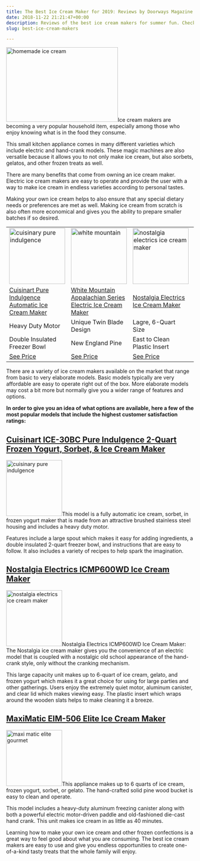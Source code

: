 ```yaml
---
title: The Best Ice Cream Maker for 2019: Reviews by Doorways Magazine Editor
date: 2018-11-22 21:21:47+00:00
description: Reviews of the best ice cream makers for summer fun. Check out these high quality ice cream makers and professional models reviewed by our editor.
slug: best-ice-cream-makers

---
```


<p><img src="https://www.doorwaysmagazine.com/wp-content/uploads/how_to_make_ice_cream-300x200.jpg" alt="homemade ice cream" width="300" height="200" class="alignright size-medium wp-image-1094" srcset="https://www.doorwaysmagazine.com/wp-content/uploads/how_to_make_ice_cream-300x200.jpg 300w, https://www.doorwaysmagazine.com/wp-content/uploads/how_to_make_ice_cream-510x340.jpg 510w, https://www.doorwaysmagazine.com/wp-content/uploads/how_to_make_ice_cream.jpg 720w" sizes="(max-width: 300px) 100vw, 300px">Ice cream makers are becoming a very popular household item, especially among those who enjoy knowing what is in the food they consume. </p>
<p>This small kitchen appliance comes in many different varieties which include electric and hand-crank models. These magic machines are also versatile because it allows you to not only make ice cream, but also sorbets, gelatos, and other frozen treats as well.</p>
<p>There are many benefits that come from owning an ice cream maker. Electric ice cream makers are easy to operate and provide the user with a way to make ice cream in endless varieties according to personal tastes. </p>
<p>Making your own ice cream helps to also ensure that any special dietary needs or preferences are met as well. Making ice cream from scratch is also often more economical and gives you the ability to prepare smaller batches if so desired.</p>
<table><tr><td><a class="easyazon-link" data-cart="n" data-cloak="y" data-identifier="B0006ONQOC" data-locale="US" data-localize="y" data-popups="n" data-tag="neighborhoodenvy-20" href="https://www.doorwaysmagazine.com/product/B0006ONQOC/US/neighborhoodenvy-20/" rel="nofollow" target="_blank"><img src="https://www.doorwaysmagazine.com/wp-content/uploads/cuisinary_pure_indulgence_update-150x150.jpg" alt="cuisinary pure indulgence" width="150" height="150" class="aligncenter size-thumbnail wp-image-1093" srcset="https://www.doorwaysmagazine.com/wp-content/uploads/cuisinary_pure_indulgence_update-150x150.jpg 150w, https://www.doorwaysmagazine.com/wp-content/uploads/cuisinary_pure_indulgence_update-400x400.jpg 400w, https://www.doorwaysmagazine.com/wp-content/uploads/cuisinary_pure_indulgence_update-100x100.jpg 100w, https://www.doorwaysmagazine.com/wp-content/uploads/cuisinary_pure_indulgence_update-510x510.jpg 510w, https://www.doorwaysmagazine.com/wp-content/uploads/cuisinary_pure_indulgence_update-300x300.jpg 300w, https://www.doorwaysmagazine.com/wp-content/uploads/cuisinary_pure_indulgence_update-768x768.jpg 768w, https://www.doorwaysmagazine.com/wp-content/uploads/cuisinary_pure_indulgence_update-160x160.jpg 160w, https://www.doorwaysmagazine.com/wp-content/uploads/cuisinary_pure_indulgence_update-320x320.jpg 320w, https://www.doorwaysmagazine.com/wp-content/uploads/cuisinary_pure_indulgence_update.jpg 1000w" sizes="(max-width: 150px) 100vw, 150px"></a></td>
<td><a class="easyazon-link" data-cart="n" data-cloak="y" data-identifier="B006P1VC1O" data-locale="US" data-localize="y" data-popups="n" data-tag="neighborhoodenvy-20" href="https://www.doorwaysmagazine.com/product/B006P1VC1O/US/neighborhoodenvy-20/" rel="nofollow" target="_blank"><img src="https://www.doorwaysmagazine.com/wp-content/uploads/white_mountain_update-150x150.jpg" alt="white mountain" width="150" height="150" class="aligncenter size-thumbnail wp-image-1092" srcset="https://www.doorwaysmagazine.com/wp-content/uploads/white_mountain_update-150x150.jpg 150w, https://www.doorwaysmagazine.com/wp-content/uploads/white_mountain_update-400x400.jpg 400w, https://www.doorwaysmagazine.com/wp-content/uploads/white_mountain_update-100x100.jpg 100w, https://www.doorwaysmagazine.com/wp-content/uploads/white_mountain_update-510x510.jpg 510w, https://www.doorwaysmagazine.com/wp-content/uploads/white_mountain_update-300x300.jpg 300w, https://www.doorwaysmagazine.com/wp-content/uploads/white_mountain_update-768x768.jpg 768w, https://www.doorwaysmagazine.com/wp-content/uploads/white_mountain_update-160x160.jpg 160w, https://www.doorwaysmagazine.com/wp-content/uploads/white_mountain_update-320x320.jpg 320w, https://www.doorwaysmagazine.com/wp-content/uploads/white_mountain_update.jpg 1000w" sizes="(max-width: 150px) 100vw, 150px"></a></td>
<td><a class="easyazon-link" data-cart="n" data-cloak="y" data-identifier="B00JZMDMGI" data-locale="US" data-localize="y" data-popups="n" data-tag="neighborhoodenvy-20" href="https://www.doorwaysmagazine.com/product/B00JZMDMGI/US/neighborhoodenvy-20/" rel="nofollow" target="_blank"><img src="https://www.doorwaysmagazine.com/wp-content/uploads/nostalgia_electrics_update-150x150.jpg" alt="nostalgia electrics ice cream maker" width="150" height="150" class="aligncenter size-thumbnail wp-image-1091" srcset="https://www.doorwaysmagazine.com/wp-content/uploads/nostalgia_electrics_update-150x150.jpg 150w, https://www.doorwaysmagazine.com/wp-content/uploads/nostalgia_electrics_update-400x400.jpg 400w, https://www.doorwaysmagazine.com/wp-content/uploads/nostalgia_electrics_update-100x100.jpg 100w, https://www.doorwaysmagazine.com/wp-content/uploads/nostalgia_electrics_update-510x510.jpg 510w, https://www.doorwaysmagazine.com/wp-content/uploads/nostalgia_electrics_update-300x300.jpg 300w, https://www.doorwaysmagazine.com/wp-content/uploads/nostalgia_electrics_update-768x768.jpg 768w, https://www.doorwaysmagazine.com/wp-content/uploads/nostalgia_electrics_update-160x160.jpg 160w, https://www.doorwaysmagazine.com/wp-content/uploads/nostalgia_electrics_update-320x320.jpg 320w, https://www.doorwaysmagazine.com/wp-content/uploads/nostalgia_electrics_update.jpg 1000w" sizes="(max-width: 150px) 100vw, 150px"></a></td>
<td><a class="easyazon-link" data-cart="n" data-cloak="y" data-identifier="B00OTT3BHC" data-locale="US" data-localize="y" data-popups="n" data-tag="neighborhoodenvy-20" href="https://www.doorwaysmagazine.com/product/B00OTT3BHC/US/neighborhoodenvy-20/" rel="nofollow" target="_blank"><img src="https://www.doorwaysmagazine.com/wp-content/uploads/yaylabs_ice_cream_ball-150x150.jpg" alt="yaylabs ice cream ball" width="150" height="150" class="aligncenter size-thumbnail wp-image-1090" srcset="https://www.doorwaysmagazine.com/wp-content/uploads/yaylabs_ice_cream_ball-150x150.jpg 150w, https://www.doorwaysmagazine.com/wp-content/uploads/yaylabs_ice_cream_ball-400x400.jpg 400w, https://www.doorwaysmagazine.com/wp-content/uploads/yaylabs_ice_cream_ball-100x100.jpg 100w, https://www.doorwaysmagazine.com/wp-content/uploads/yaylabs_ice_cream_ball-510x510.jpg 510w, https://www.doorwaysmagazine.com/wp-content/uploads/yaylabs_ice_cream_ball-300x300.jpg 300w, https://www.doorwaysmagazine.com/wp-content/uploads/yaylabs_ice_cream_ball-768x768.jpg 768w, https://www.doorwaysmagazine.com/wp-content/uploads/yaylabs_ice_cream_ball-160x160.jpg 160w, https://www.doorwaysmagazine.com/wp-content/uploads/yaylabs_ice_cream_ball-320x320.jpg 320w, https://www.doorwaysmagazine.com/wp-content/uploads/yaylabs_ice_cream_ball.jpg 1000w" sizes="(max-width: 150px) 100vw, 150px"></a></td>
</tr><tr><td><a class="easyazon-link" data-cart="n" data-cloak="y" data-identifier="B0006ONQOC" data-locale="US" data-localize="y" data-popups="n" data-tag="neighborhoodenvy-20" href="https://www.doorwaysmagazine.com/product/B0006ONQOC/US/neighborhoodenvy-20/" rel="nofollow" target="_blank">Cuisinart Pure Indulgence Automatic Ice Cream Maker</a></td>
<td><a class="easyazon-link" data-cart="n" data-cloak="y" data-identifier="B006P1VC1O" data-locale="US" data-localize="y" data-popups="n" data-tag="neighborhoodenvy-20" href="https://www.doorwaysmagazine.com/product/B006P1VC1O/US/neighborhoodenvy-20/" rel="nofollow" target="_blank">White Mountain Appalachian Series Electric Ice Cream Maker</a></td>
<td><a class="easyazon-link" data-cart="n" data-cloak="y" data-identifier="B00JZMDMGI" data-locale="US" data-localize="y" data-popups="n" data-tag="neighborhoodenvy-20" href="https://www.doorwaysmagazine.com/product/B00JZMDMGI/US/neighborhoodenvy-20/" rel="nofollow" target="_blank">Nostalgia Electrics Ice Cream Maker</a></td>
<td><a class="easyazon-link" data-cart="n" data-cloak="y" data-identifier="B00OTT3BHC" data-locale="US" data-localize="y" data-popups="n" data-tag="neighborhoodenvy-20" href="https://www.doorwaysmagazine.com/product/B00OTT3BHC/US/neighborhoodenvy-20/" rel="nofollow" target="_blank">YayLabs Play and Freeze Ice Cream Ball</a></td>
</tr><tr><td>Heavy Duty Motor</td>
<td>Unique Twin Blade Design</td>
<td>Lagre, 6-Quart Size</td>
<td>Fun for the Kids</td>
</tr><tr><td>Double Insulated Freezer Bowl</td>
<td>New England Pine</td>
<td>East to Clean Plastic Insert</td>
<td>Great Gift</td>
</tr><tr><td><a class="easyazon-link" data-cart="n" data-cloak="y" data-identifier="B0006ONQOC" data-locale="US" data-localize="y" data-popups="n" data-tag="neighborhoodenvy-20" href="https://www.doorwaysmagazine.com/product/B0006ONQOC/US/neighborhoodenvy-20/" rel="nofollow" target="_blank">See Price</a></td>
<td><a class="easyazon-link" data-cart="n" data-cloak="y" data-identifier="B006P1VC1O" data-locale="US" data-localize="y" data-popups="n" data-tag="neighborhoodenvy-20" href="https://www.doorwaysmagazine.com/product/B006P1VC1O/US/neighborhoodenvy-20/" rel="nofollow" target="_blank">See Price</a></td>
<td><a class="easyazon-link" data-cart="n" data-cloak="y" data-identifier="B00JZMDMGI" data-locale="US" data-localize="y" data-popups="n" data-tag="neighborhoodenvy-20" href="https://www.doorwaysmagazine.com/product/B00JZMDMGI/US/neighborhoodenvy-20/" rel="nofollow" target="_blank">See Price</a></td>
<td><a class="easyazon-link" data-cart="n" data-cloak="y" data-identifier="B00OTT3BHC" data-locale="US" data-localize="y" data-popups="n" data-tag="neighborhoodenvy-20" href="https://www.doorwaysmagazine.com/product/B00OTT3BHC/US/neighborhoodenvy-20/" rel="nofollow" target="_blank">See Price</a></td>
</tr></table><p>There are a variety of ice cream makers available on the market that range from basic to very elaborate models. Basic models typically are very affordable are easy to operate right out of the box. More elaborate models may cost a bit more but normally give you a wider range of features and options. </p>
<p><strong>In order to give you an idea of what options are available, here a few of the most popular models that include the highest customer satisfaction ratings:</strong></p>
<h2><a class="easyazon-link" data-cart="n" data-cloak="y" data-identifier="B0006ONQOC" data-locale="US" data-localize="y" data-popups="n" data-tag="neighborhoodenvy-20" href="https://www.doorwaysmagazine.com/product/B0006ONQOC/US/neighborhoodenvy-20/" rel="nofollow" target="_blank">Cuisinart ICE-30BC Pure Indulgence 2-Quart Frozen Yogurt, Sorbet, &amp; Ice Cream Maker</a></h2>
<p><a class="easyazon-link" data-cart="n" data-cloak="y" data-identifier="B0006ONQOC" data-locale="US" data-localize="y" data-popups="n" data-tag="neighborhoodenvy-20" href="https://www.doorwaysmagazine.com/product/B0006ONQOC/US/neighborhoodenvy-20/" rel="nofollow" target="_blank"><img src="https://www.doorwaysmagazine.com/wp-content/uploads/cuisinary_pure_indulgence_update-150x150.jpg" alt="cuisinary pure indulgence" width="150" height="150" class="alignleft size-thumbnail wp-image-1093" srcset="https://www.doorwaysmagazine.com/wp-content/uploads/cuisinary_pure_indulgence_update-150x150.jpg 150w, https://www.doorwaysmagazine.com/wp-content/uploads/cuisinary_pure_indulgence_update-400x400.jpg 400w, https://www.doorwaysmagazine.com/wp-content/uploads/cuisinary_pure_indulgence_update-100x100.jpg 100w, https://www.doorwaysmagazine.com/wp-content/uploads/cuisinary_pure_indulgence_update-510x510.jpg 510w, https://www.doorwaysmagazine.com/wp-content/uploads/cuisinary_pure_indulgence_update-300x300.jpg 300w, https://www.doorwaysmagazine.com/wp-content/uploads/cuisinary_pure_indulgence_update-768x768.jpg 768w, https://www.doorwaysmagazine.com/wp-content/uploads/cuisinary_pure_indulgence_update-160x160.jpg 160w, https://www.doorwaysmagazine.com/wp-content/uploads/cuisinary_pure_indulgence_update-320x320.jpg 320w, https://www.doorwaysmagazine.com/wp-content/uploads/cuisinary_pure_indulgence_update.jpg 1000w" sizes="(max-width: 150px) 100vw, 150px"></a>This model is a fully automatic ice cream, sorbet, in frozen yogurt maker that is made from an attractive brushed stainless steel housing and includes a heavy duty motor. </p>
<p>Features include a large spout which makes it easy for adding ingredients, a double insulated 2-quart freezer bowl, and instructions that are easy to follow. It also includes a variety of recipes to help spark the imagination.</p>
<h2><a class="easyazon-link" data-cart="n" data-cloak="y" data-identifier="B00JZMDMGI" data-locale="US" data-localize="y" data-popups="n" data-tag="neighborhoodenvy-20" href="https://www.doorwaysmagazine.com/product/B00JZMDMGI/US/neighborhoodenvy-20/" rel="nofollow" target="_blank">Nostalgia Electrics ICMP600WD Ice Cream Maker</a></h2>
<p><a class="easyazon-link" data-cart="n" data-cloak="y" data-identifier="B00JZMDMGI" data-locale="US" data-localize="y" data-popups="n" data-tag="neighborhoodenvy-20" href="https://www.doorwaysmagazine.com/product/B00JZMDMGI/US/neighborhoodenvy-20/" rel="nofollow" target="_blank"><img src="https://www.doorwaysmagazine.com/wp-content/uploads/nostalgia_electrics_update-150x150.jpg" alt="nostalgia electrics ice cream maker" width="150" height="150" class="alignleft size-thumbnail wp-image-1091" srcset="https://www.doorwaysmagazine.com/wp-content/uploads/nostalgia_electrics_update-150x150.jpg 150w, https://www.doorwaysmagazine.com/wp-content/uploads/nostalgia_electrics_update-400x400.jpg 400w, https://www.doorwaysmagazine.com/wp-content/uploads/nostalgia_electrics_update-100x100.jpg 100w, https://www.doorwaysmagazine.com/wp-content/uploads/nostalgia_electrics_update-510x510.jpg 510w, https://www.doorwaysmagazine.com/wp-content/uploads/nostalgia_electrics_update-300x300.jpg 300w, https://www.doorwaysmagazine.com/wp-content/uploads/nostalgia_electrics_update-768x768.jpg 768w, https://www.doorwaysmagazine.com/wp-content/uploads/nostalgia_electrics_update-160x160.jpg 160w, https://www.doorwaysmagazine.com/wp-content/uploads/nostalgia_electrics_update-320x320.jpg 320w, https://www.doorwaysmagazine.com/wp-content/uploads/nostalgia_electrics_update.jpg 1000w" sizes="(max-width: 150px) 100vw, 150px"></a>Nostalgia Electrics ICMP600WD Ice Cream Maker: The Nostalgia ice cream maker gives you the convenience of an electric model that is coupled with a nostalgic old school appearance of the hand-crank style, only without the cranking mechanism. </p>
<p>This large capacity unit makes up to 6-quart of ice cream, gelato, and frozen yogurt which makes it a great choice for using for large parties and other gatherings. Users enjoy the extremely quiet motor, aluminum canister, and clear lid which makes viewing easy. The plastic insert which wraps around the wooden slats helps to make cleaning it a breeze. </p>
<h2><a class="easyazon-link" data-cart="n" data-cloak="y" data-identifier="B002DUCCDS" data-locale="US" data-localize="y" data-popups="n" data-tag="neighborhoodenvy-20" href="https://www.doorwaysmagazine.com/product/B002DUCCDS/US/neighborhoodenvy-20/" rel="nofollow" target="_blank">MaxiMatic EIM-506 Elite Ice Cream Maker</a></h2>
<p><a class="easyazon-link" data-cart="n" data-cloak="y" data-identifier="B002DUCCDS" data-locale="US" data-localize="y" data-popups="n" data-tag="neighborhoodenvy-20" href="https://www.doorwaysmagazine.com/product/B002DUCCDS/US/neighborhoodenvy-20/" rel="nofollow" target="_blank"><img src="https://www.doorwaysmagazine.com/wp-content/uploads/maxi_matic_elite_gourmet_update-150x150.jpg" alt="maxi matic elite gourmet" width="150" height="150" class="alignleft size-thumbnail wp-image-1089" srcset="https://www.doorwaysmagazine.com/wp-content/uploads/maxi_matic_elite_gourmet_update-150x150.jpg 150w, https://www.doorwaysmagazine.com/wp-content/uploads/maxi_matic_elite_gourmet_update-400x400.jpg 400w, https://www.doorwaysmagazine.com/wp-content/uploads/maxi_matic_elite_gourmet_update-100x100.jpg 100w, https://www.doorwaysmagazine.com/wp-content/uploads/maxi_matic_elite_gourmet_update-510x510.jpg 510w, https://www.doorwaysmagazine.com/wp-content/uploads/maxi_matic_elite_gourmet_update-300x300.jpg 300w, https://www.doorwaysmagazine.com/wp-content/uploads/maxi_matic_elite_gourmet_update-768x768.jpg 768w, https://www.doorwaysmagazine.com/wp-content/uploads/maxi_matic_elite_gourmet_update-160x160.jpg 160w, https://www.doorwaysmagazine.com/wp-content/uploads/maxi_matic_elite_gourmet_update-320x320.jpg 320w, https://www.doorwaysmagazine.com/wp-content/uploads/maxi_matic_elite_gourmet_update.jpg 1000w" sizes="(max-width: 150px) 100vw, 150px"></a>This appliance makes up to 6 quarts of ice cream, frozen yogurt, sorbet, or gelato. The hand-crafted solid pine wood bucket is easy to clean and operate. </p>
<p>This model includes a heavy-duty aluminum freezing canister along with both a powerful electric motor-driven paddle and old-fashioned die-cast hand crank. This unit makes ice cream in as little as 40 minutes.</p>
<p>Learning how to make your own ice cream and other frozen confections is a great way to feel good about what you are consuming. The best ice cream makers are easy to use and give you endless opportunities to create one-of-a-kind tasty treats that the whole family will enjoy.</p>
